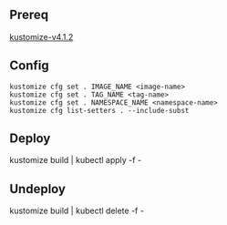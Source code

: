 ## Prereq

[kustomize-v4.1.2](https://github.com/kubernetes-sigs/kustomize/releases/tag/kustomize%2Fv4.1.2)

## Config

```
kustomize cfg set . IMAGE_NAME <image-name> 
kustomize cfg set . TAG_NAME <tag-name>
kustomize cfg set . NAMESPACE_NAME <namespace-name> 
kustomize cfg list-setters . --include-subst
```

## Deploy

kustomize build | kubectl apply -f -

## Undeploy

kustomize build | kubectl delete -f -
